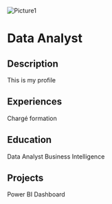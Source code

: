 ![Picture1](/main/assets/data-analyst-picture.jpg)

# Data Analyst
## Description
This is my profile

## Experiences
Chargé formation

## Education
Data Analyst Business Intelligence

## Projects
Power BI Dashboard
